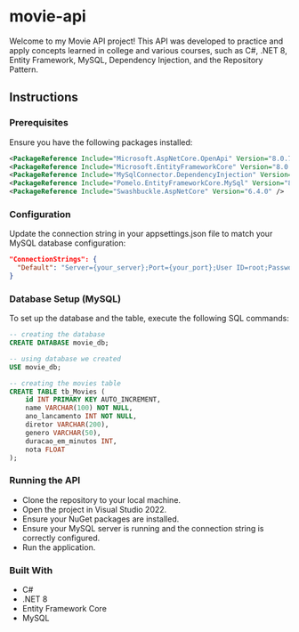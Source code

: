 
  <h1>movie-api</h1>
  <p>Welcome to my Movie API project! This API was developed to practice and apply concepts learned in college and various courses, such as C#, .NET 8, Entity Framework, MySQL, Dependency Injection, and the Repository Pattern.</p>


## Instructions

### Prerequisites

Ensure you have the following packages installed:

```xml
<PackageReference Include="Microsoft.AspNetCore.OpenApi" Version="8.0.7" />
<PackageReference Include="Microsoft.EntityFrameworkCore" Version="8.0.7" />
<PackageReference Include="MySqlConnector.DependencyInjection" Version="2.3.6" />
<PackageReference Include="Pomelo.EntityFrameworkCore.MySql" Version="8.0.2" />
<PackageReference Include="Swashbuckle.AspNetCore" Version="6.4.0" />
```

### Configuration
Update the connection string in your appsettings.json file to match your MySQL database configuration:

```json
"ConnectionStrings": {
  "Default": "Server={your_server};Port={your_port};User ID=root;Password={your_password};Database=movie_db"
}
```

### Database Setup (MySQL)
To set up the database and the table, execute the following SQL commands:

```sql
-- creating the database
CREATE DATABASE movie_db;

-- using database we created
USE movie_db;

-- creating the movies table
CREATE TABLE tb_Movies (
    id INT PRIMARY KEY AUTO_INCREMENT,
    name VARCHAR(100) NOT NULL,
    ano_lancamento INT NOT NULL, 
    diretor VARCHAR(200),
    genero VARCHAR(50),
    duracao_em_minutos INT,
    nota FLOAT
);
```

### Running the API
* Clone the repository to your local machine.
* Open the project in Visual Studio 2022.
* Ensure your NuGet packages are installed.
* Ensure your MySQL server is running and the connection string is correctly configured.
* Run the application.

### Built With
* C#
* .NET 8
* Entity Framework Core
* MySQL

